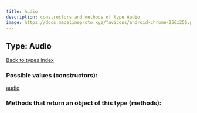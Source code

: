 ```yaml
---
title: Audio
description: constructors and methods of type Audio
image: https://docs.madelineproto.xyz/favicons/android-chrome-256x256.png
---
```

## Type: Audio  
[Back to types index](index.md)



### Possible values (constructors):

[audio](../constructors/audio.md)  



### Methods that return an object of this type (methods):



